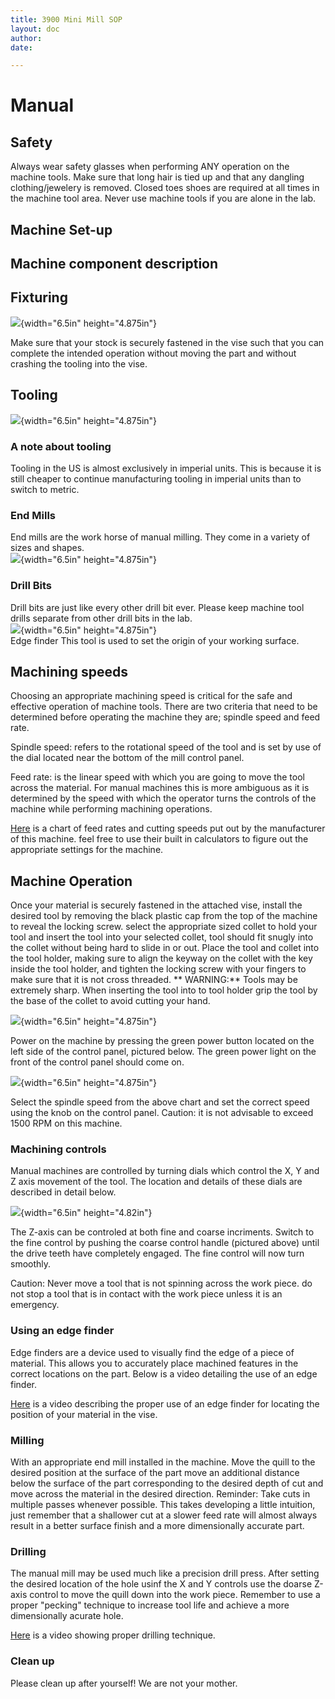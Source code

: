 ```yaml
---
title: 3900 Mini Mill SOP
layout: doc
author: 
date: 

---
```


# Manual


## Safety

Always wear safety glasses when performing ANY operation on the machine
tools. Make sure that long hair is tied up and that any dangling
clothing/jewelery is removed. Closed toes shoes are required at all
times in the machine tool area. Never use machine tools if you are alone
in the lab.

## Machine Set-up

## Machine component description

## Fixturing
![](images/3900MiniMillSOP/media/image3.jpg){width="6.5in" height="4.875in"}

Make sure that your stock is securely fastened in the vise such that you
can complete the intended operation without moving the part and without
crashing the tooling into the vise.

## Tooling
![](images/3900MiniMillSOP/media/image12.jpg){width="6.5in" height="4.875in"}

### A note about tooling

Tooling in the US is almost exclusively in imperial units. This is
because it is still cheaper to continue manufacturing tooling in
imperial units than to switch to metric.

### End Mills
End mills are the work horse of manual
milling. They come in a variety of sizes and shapes.  
![](images/3900MiniMillSOP/media/image6.jpg){width="6.5in" height="4.875in"}  

### Drill Bits
Drill bits are just like every other drill bit ever. 
Please keep machine tool drills separate from other drill bits in the lab.  
![](images/3900MiniMillSOP/media/image11.jpg){width="6.5in" height="4.875in"}  
Edge finder This tool is used to set the origin of your working surface.

## Machining speeds

Choosing an appropriate machining speed is critical for the safe and
effective operation of machine tools. There are two criteria that need
to be determined before operating the machine they are; spindle speed
and feed rate.

Spindle speed: refers to the rotational speed of the tool and is set by
use of the dial located near the bottom of the mill control panel.

Feed rate: is the linear speed with which you are going to move the tool
across the material. For manual machines this is more ambiguous as it is
determined by the speed with which the operator turns the controls of
the machine while performing machining operations.

[Here](https://littlemachineshop.com/reference/cuttingspeeds.php) is a
chart of feed rates and cutting speeds put out by the manufacturer of
this machine. feel free to use their built in calculators to figure out
the appropriate settings for the machine.

## Machine Operation

Once your material is securely fastened in the attached vise, install
the desired tool by removing the black plastic cap from the top of the
machine to reveal the locking screw. select the appropriate sized collet
to hold your tool and insert the tool into your selected collet, tool
should fit snugly into the collet without being hard to slide in or out.
Place the tool and collet into the tool holder, making sure to align the
keyway on the collet with the key inside the tool holder, and tighten
the locking screw with your fingers to make sure that it is not cross
threaded. \*\* WARNING:\*\* Tools may be extremely sharp. When inserting
the tool into to tool holder grip the tool by the base of the collet to
avoid cutting your hand.

![](images/3900MiniMillSOP/media/image13.jpg){width="6.5in" height="4.875in"}

Power on the machine by pressing the green power button located on the
left side of the control panel, pictured below. The green power light on
the front of the control panel should come on.

![](images/3900MiniMillSOP/media/image14.jpg){width="6.5in" height="4.875in"}

Select the spindle speed from the above chart and set the correct speed
using the knob on the control panel. Caution: it is not advisable to
exceed 1500 RPM on this machine.

### Machining controls

Manual machines are controlled by turning dials which control the X, Y
and Z axis movement of the tool. The location and details of these dials
are described in detail below.

![](images/3900MiniMillSOP/media/image4.png){width="6.5in" height="4.82in"}

The Z-axis can be controled at both fine and coarse incriments. Switch
to the fine control by pushing the coarse control handle (pictured
above) until the drive teeth have completely engaged. The fine control
will now turn smoothly.

Caution: Never move a tool that is not spinning across the work piece.
do not stop a tool that is in contact with the work piece unless it is
an emergency.

### Using an edge finder

Edge finders are a device used to visually find the edge of a piece of
material. This allows you to accurately place machined features in the
correct locations on the part. Below is a video detailing the use of an
edge finder.

[Here](https://www.youtube.com/watch?v=5_qiPE5z7SE) is a video
describing the proper use of an edge finder for locating the position of
your material in the vise.

### Milling

With an appropriate end mill installed in the machine. Move the quill to
the desired position at the surface of the part move an additional
distance below the surface of the part corresponding to the desired
depth of cut and move across the material in the desired direction.
Reminder: Take cuts in multiple passes whenever possible. This takes
developing a little intuition, just remember that a shallower cut at a
slower feed rate will almost always result in a better surface finish
and a more dimensionally accurate part.

### Drilling

The manual mill may be used much like a precision drill press. After
setting the desired location of the hole usinf the X and Y controls use
the doarse Z-axis control to move the quill down into the work piece.
Remember to use a proper "pecking" technique to increase tool life and
achieve a more dimensionally acurate hole.

[Here](https://www.youtube.com/watch?v=fdRCeTeAOpA) is a video showing
proper drilling technique.

### Clean up

Please clean up after yourself! We are not your mother.
